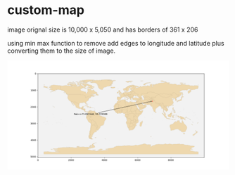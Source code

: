 # custom-map

image orignal size is 10,000 x 5,050
and has borders of 361 x 206

using min max function to remove add edges to longitude and latitude plus converting them to the size of image.

![alt text](./Pakistan.png)
